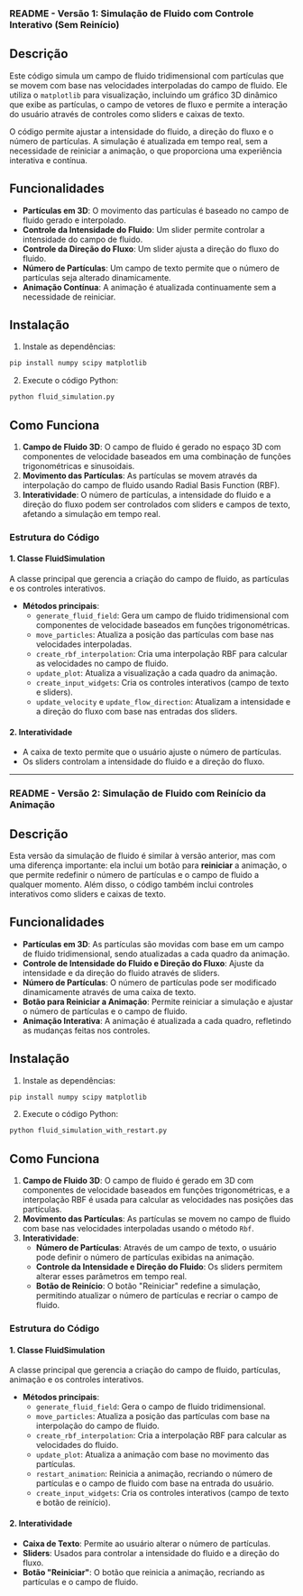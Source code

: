 ### **README - Versão 1: Simulação de Fluido com Controle Interativo (Sem Reinício)**

## Descrição

Este código simula um campo de fluido tridimensional com partículas que se movem com base nas velocidades interpoladas do campo de fluido. Ele utiliza o `matplotlib` para visualização, incluindo um gráfico 3D dinâmico que exibe as partículas, o campo de vetores de fluxo e permite a interação do usuário através de controles como sliders e caixas de texto.

O código permite ajustar a intensidade do fluido, a direção do fluxo e o número de partículas. A simulação é atualizada em tempo real, sem a necessidade de reiniciar a animação, o que proporciona uma experiência interativa e contínua.

## Funcionalidades

- **Partículas em 3D**: O movimento das partículas é baseado no campo de fluido gerado e interpolado.
- **Controle da Intensidade do Fluido**: Um slider permite controlar a intensidade do campo de fluido.
- **Controle da Direção do Fluxo**: Um slider ajusta a direção do fluxo do fluido.
- **Número de Partículas**: Um campo de texto permite que o número de partículas seja alterado dinamicamente.
- **Animação Contínua**: A animação é atualizada continuamente sem a necessidade de reiniciar.

## Instalação

1. Instale as dependências:

```bash
pip install numpy scipy matplotlib
```

2. Execute o código Python:

```bash
python fluid_simulation.py
```

## Como Funciona

1. **Campo de Fluido 3D**: O campo de fluido é gerado no espaço 3D com componentes de velocidade baseados em uma combinação de funções trigonométricas e sinusoidais.
2. **Movimento das Partículas**: As partículas se movem através da interpolação do campo de fluido usando Radial Basis Function (RBF).
3. **Interatividade**: O número de partículas, a intensidade do fluido e a direção do fluxo podem ser controlados com sliders e campos de texto, afetando a simulação em tempo real.

### **Estrutura do Código**

#### 1. **Classe FluidSimulation**
A classe principal que gerencia a criação do campo de fluido, as partículas e os controles interativos.

- **Métodos principais**:
  - `generate_fluid_field`: Gera um campo de fluido tridimensional com componentes de velocidade baseados em funções trigonométricas.
  - `move_particles`: Atualiza a posição das partículas com base nas velocidades interpoladas.
  - `create_rbf_interpolation`: Cria uma interpolação RBF para calcular as velocidades no campo de fluido.
  - `update_plot`: Atualiza a visualização a cada quadro da animação.
  - `create_input_widgets`: Cria os controles interativos (campo de texto e sliders).
  - `update_velocity` e `update_flow_direction`: Atualizam a intensidade e a direção do fluxo com base nas entradas dos sliders.
  
#### 2. **Interatividade**

- A caixa de texto permite que o usuário ajuste o número de partículas.
- Os sliders controlam a intensidade do fluido e a direção do fluxo.

---

### **README - Versão 2: Simulação de Fluido com Reinício da Animação**

## Descrição

Esta versão da simulação de fluido é similar à versão anterior, mas com uma diferença importante: ela inclui um botão para **reiniciar** a animação, o que permite redefinir o número de partículas e o campo de fluido a qualquer momento. Além disso, o código também inclui controles interativos como sliders e caixas de texto.

## Funcionalidades

- **Partículas em 3D**: As partículas são movidas com base em um campo de fluido tridimensional, sendo atualizadas a cada quadro da animação.
- **Controle de Intensidade do Fluido e Direção do Fluxo**: Ajuste da intensidade e da direção do fluido através de sliders.
- **Número de Partículas**: O número de partículas pode ser modificado dinamicamente através de uma caixa de texto.
- **Botão para Reiniciar a Animação**: Permite reiniciar a simulação e ajustar o número de partículas e o campo de fluido.
- **Animação Interativa**: A animação é atualizada a cada quadro, refletindo as mudanças feitas nos controles.

## Instalação

1. Instale as dependências:

```bash
pip install numpy scipy matplotlib
```

2. Execute o código Python:

```bash
python fluid_simulation_with_restart.py
```

## Como Funciona

1. **Campo de Fluido 3D**: O campo de fluido é gerado em 3D com componentes de velocidade baseados em funções trigonométricas, e a interpolação RBF é usada para calcular as velocidades nas posições das partículas.
2. **Movimento das Partículas**: As partículas se movem no campo de fluido com base nas velocidades interpoladas usando o método `Rbf`.
3. **Interatividade**:
   - **Número de Partículas**: Através de um campo de texto, o usuário pode definir o número de partículas exibidas na animação.
   - **Controle da Intensidade e Direção do Fluido**: Os sliders permitem alterar esses parâmetros em tempo real.
   - **Botão de Reinício**: O botão "Reiniciar" redefine a simulação, permitindo atualizar o número de partículas e recriar o campo de fluido.

### **Estrutura do Código**

#### 1. **Classe FluidSimulation**
A classe principal que gerencia a criação do campo de fluido, partículas, animação e os controles interativos.

- **Métodos principais**:
  - `generate_fluid_field`: Gera o campo de fluido tridimensional.
  - `move_particles`: Atualiza a posição das partículas com base na interpolação do campo de fluido.
  - `create_rbf_interpolation`: Cria a interpolação RBF para calcular as velocidades do fluido.
  - `update_plot`: Atualiza a animação com base no movimento das partículas.
  - `restart_animation`: Reinicia a animação, recriando o número de partículas e o campo de fluido com base na entrada do usuário.
  - `create_input_widgets`: Cria os controles interativos (campo de texto e botão de reinício).

#### 2. **Interatividade**

- **Caixa de Texto**: Permite ao usuário alterar o número de partículas.
- **Sliders**: Usados para controlar a intensidade do fluido e a direção do fluxo.
- **Botão "Reiniciar"**: O botão que reinicia a animação, recriando as partículas e o campo de fluido.
